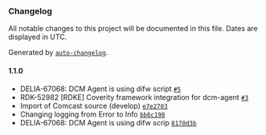 ### Changelog

All notable changes to this project will be documented in this file. Dates are displayed in UTC.

Generated by [`auto-changelog`](https://github.com/CookPete/auto-changelog).

#### 1.1.0

- DELIA-67068: DCM Agent is using difw script [`#5`](https://github.com/rdkcentral/dcm-agent/pull/5)
- RDK-52982 [RDKE] Coverity framework integration for dcm-agent [`#3`](https://github.com/rdkcentral/dcm-agent/pull/3)
- Import of Comcast source (develop) [`e7e2703`](https://github.com/rdkcentral/dcm-agent/commit/e7e2703ea275833536fe2824e7029d14ead4776e)
- Changing logging from Error to Info [`bb6c198`](https://github.com/rdkcentral/dcm-agent/commit/bb6c198cdc1056d47c96a7513caabd5718455ad5)
- DELIA-67068: DCM Agent is using difw scrip [`8170d3b`](https://github.com/rdkcentral/dcm-agent/commit/8170d3bb42983b33bf79f6ba78e035e466cbadba)
